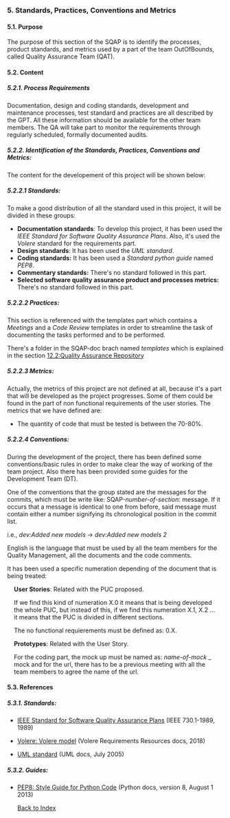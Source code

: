 ### 5. Standards, Practices, Conventions and Metrics

#### 5.1. Purpose

The purpose of this section of the SQAP is to identify the processes, product standards, and metrics used by a part
of the team OutOfBounds, called Quality Assurance Team (QAT).

#### 5.2. Content

##### 5.2.1. Process Requirements

Documentation, design and coding standards, development and maintenance processes, test standard and practices are all
described by the GPT. All these information should be available for the other team members.
The QA will take part to monitor the requirements through regularly scheduled, formally documented audits.

##### 5.2.2. Identification of the Standards, Practices, Conventions and Metrics:

The content for the developement of this project will be shown below:

##### 5.2.2.1 Standards:
 To make a good distribution of all the standard used in this project, it will be divided in these groups:

  * __Documentation standards__: To develop this project, it has been used the _IEEE Standard for Software Quality Assurance   Plans_. Also, it's used the _Volere_ standard for the requirements part.
  * __Design standards__: It has been used the _UML standard_.
  * __Coding standards:__ It has been used a _Standard python guide_ named _PEP8_.
  * __Commentary standards:__ There's no standard followed in this part.
  * __Selected software quality assurance product and processes metrics:__ There's no standard followed in this part.

##### 5.2.2.2 Practices:

This section is referenced with the templates part which contains a _Meetings_ and a _Code Review_ templates in order to streamline the task of documenting the tasks performed and to be performed.

There's a folder in the SQAP-doc brach named _templates_ which is explained in the section [12.2:Quality Assurance Repository](./Record-collections-maintenance-and-retention.md)

##### 5.2.2.3 Metrics:
Actually, the metrics of this project are not defined at all, because it's a part that will be developed as the project progresses. Some of them could be found in the part of non functional requirements of the user stories.
The metrics that we have defined are:

 * The quantity of code that must be tested is between the 70-80%.

##### 5.2.2.4 Conventions:
During the development of the project, there has been defined some conventions/basic rules in order to make clear the way of working of the team project. Also there has been provided some guides for the Development Team (DT).

One of the conventions that the group stated are the messages for the commits, which must be write like: SQAP-_number-of-section_: message. If it occurs that a message is identical to one from before, said message must contain either a number signifying its chronological position in the commit list.

i.e., _dev:Added new models_ -> _dev:Added new models 2_

English is the language that must be used by all the team members for
the Quality Management, all the documents and the code comments.

It has been used a specific numeration depending of the document that is being treated:

&nbsp;&nbsp;&nbsp;&nbsp;__User Stories__: Related with the PUC proposed.

&nbsp;&nbsp;&nbsp;&nbsp;If we find this kind of numeration X.0 it means that is being developed
&nbsp;&nbsp;&nbsp;&nbsp;the whole PUC, but instead of this, if we find this numeration X.1, X.2 ...
&nbsp;&nbsp;&nbsp;&nbsp;it means that the PUC is divided in different sections.

&nbsp;&nbsp;&nbsp;&nbsp;The no functional requierements must be defined as: 0.X.

&nbsp;&nbsp;&nbsp;&nbsp;__Prototypes__: Related with the User Story.

&nbsp;&nbsp;&nbsp;&nbsp;For the coding part, the mock up must be named as: *name-of-mock* _
&nbsp;&nbsp;&nbsp;&nbsp;mock and for the url, there has to be
a previous meeting with all the
&nbsp;&nbsp;&nbsp;&nbsp;team members to agree the name of the url.

#### 5.3. References

##### 5.3.1. Standards:

+ [IEEE Standard for Software Quality Assurance Plans](https://ieeexplore.ieee.org/document/213705) (IEEE 730.1-1989, 1989)

+ [Volere: Volere model](http://www.volere.co.uk) (Volere Requirements Resources docs, 2018)

+ [UML standard](https://www.uml.org/) (UML docs, July 2005)

##### 5.3.2. Guides:

+ [PEP8:  Style Guide for Python Code](https://www.python.org/dev/peps/pep-0008/) (Python docs, version 8, August 1 2013)



  [Back to Index](./index.md)
